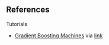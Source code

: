  ## References
 
 Tutorials
 
* [Gradient Boosting Machines](https://github.com/ledell/useR-machine-learning-tutorial/blob/master/gradient-boosting-machines.ipynb) 
  via [link](http://www.r-bloggers.com/the-user-2016-tutorials/)
